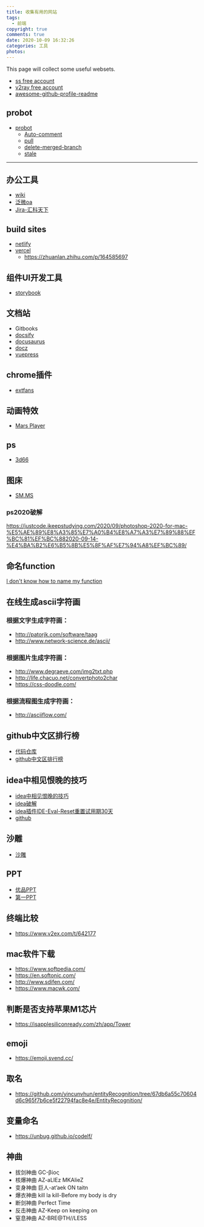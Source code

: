 ```yaml
---
title: 收集有用的网站
tags:
  - 前端
copyright: true
comments: true
date: 2020-10-09 16:32:26
categories: 工具
photos:
---
```


This page will collect some useful websets.

* [ss free account](https://github.com/Alvin9999/new-pac/wiki/ss%E5%85%8D%E8%B4%B9%E8%B4%A6%E5%8F%B7)
* [v2ray free account](https://github.com/Alvin9999/new-pac/wiki/v2ray%E5%85%8D%E8%B4%B9%E8%B4%A6%E5%8F%B7)
* [awesome-github-profile-readme](https://github.com/abhisheknaiidu/awesome-github-profile-readme)

## probot

* [probot](https://probot.github.io/apps/)
  * [Auto-comment](https://probot.github.io/apps/auto-comment/)
  * [pull](https://probot.github.io/apps/pull/)
  * [delete-merged-branch](https://github.com/svanboxel/delete-merged-branch)
  * [stale](https://probot.github.io/apps/stale/)

---
<!--more-->

## 办公工具
- [wiki](https://www.atlassian.com/software/confluence)
- [泛微oa](https://www.weaver.com.cn/)
- [Jira-汇科天下](http://www.hktx.cn/)

## build sites
- [netlify](https://www.netlify.com/)
- [vercel](https://vercel.com/)
  - https://zhuanlan.zhihu.com/p/164585697

## 组件UI开发工具
- [storybook](https://github.com/storybookjs/storybook)

## 文档站
- Gitbooks
- [docsify](https://docsify.js.org/#/)
- [docusaurus](https://docusaurus.io/)
- [docz](https://www.docz.site/)
- [vuepress](https://vuepress.vuejs.org/zh/)

## chrome插件
- [extfans](https://www.extfans.com/)

## 动画特效
- [Mars Player](https://render.alipay.com/p/s/mars-editor/)

## ps
- [3d66](https://www.3d66.com/)

## 图床
- [SM.MS](https://sm.ms/)

### ps2020破解
https://justcode.ikeepstudying.com/2020/09/photoshop-2020-for-mac-%E5%AE%89%E8%A3%85%E7%A0%B4%E8%A7%A3%E7%89%88%EF%BC%81%EF%BC%882020-09-14-%E4%BA%B2%E6%B5%8B%E5%8F%AF%E7%94%A8%EF%BC%89/

## 命名function
[I don't know how to name my function](https://namingmyfunction.vercel.app/)

## 在线生成ascii字符画
### 根据文字生成字符画：
- http://patorjk.com/software/taag
- http://www.network-science.de/ascii/

### 根据图片生成字符画：
- http://www.degraeve.com/img2txt.php
- http://life.chacuo.net/convertphoto2char
- https://css-doodle.com/

### 根据流程图生成字符画：
- http://asciiflow.com/

## github中文区排行榜
- [代码仓库](https://github.com/jaywcjlove/github-rank)
- [github中文区排行榜](https://jaywcjlove.gitee.io/github-rank/users.china.html)

## idea中相见恨晚的技巧
- [idea中相见恨晚的技巧](https://atips.cn/idea/)
- [idea破解](https://www.yht7.com/idea)
- [idea插件IDE-Eval-Reset重置试用期30天](https://zhile.io/2020/11/18/jetbrains-eval-reset-da33a93d.html)
- [github](https://github.com/osvax/ide-eval-resetter)

## 沙雕
- [沙雕](https://shadiao.app/)

## PPT
- [优品PPT](http://www.ypppt.com/)
- [第一PPT](http://www.1ppt.com/)

## 终端比较
- https://www.v2ex.com/t/642177

## mac软件下载
- https://www.softpedia.com/
- https://en.softonic.com/
- http://www.sdifen.com/
- https://www.macwk.com/

## 判断是否支持苹果M1芯片
- https://isapplesiliconready.com/zh/app/Tower

## emoji
- https://emoji.svend.cc/

## 取名
- https://github.com/yincunvhun/entityRecognition/tree/67db6a55c70604d6c965f7b6ce5f22794fac8e4e/EntityRecognition/

## 变量命名
- https://unbug.github.io/codelf/

## 神曲
- 拔剑神曲 GC-βίος
- 核爆神曲 AZ-aLIEz MKAlieZ
- 变身神曲 巨人-at’aek ON taitn
- 爆衣神曲 kill la kill-Before my body is dry
- 断剑神曲 Perfect Time
- 反击神曲 AZ-Keep on keeping on
- 窒息神曲 AZ-BRE@TH//LESS

